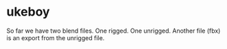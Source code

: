 # ukeboy
So far we have two blend files. One rigged. One unrigged.
Another file (fbx) is an export from the unrigged file.
